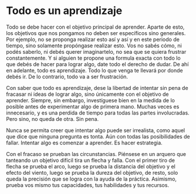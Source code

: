 # Todo es un aprendizaje

Todo se debe hacer con el objetivo principal de aprender. Aparte de esto, los objetivos que nos pongamos no deben ser específicos sino generales. Por ejemplo, no se proponga realizar esto así y así y en este periodo de tiempo, sino solamente propóngase realizar esto. Vos no sabés cómo, ni podés saberlo, ni debés querer imaginartelo, no sea que se quiera frustrar constantemente. Y si alguien te propone una formula exacta con todo lo que debés de hacer para lograr algo, date todo el derecho de dudar. De ahí en adelante, todo es aprendizaje. Todo lo que venga te llevará por donde debés ir. De lo contrario, todo va a ser frustración.

Con saber que todo es aprendizaje, dese la libertad de intentar sin pena de fracasar ni ideas de lograr algo, sino únicamente con el objetivo de aprender. Siempre, sin embargo, investíguese bien en la medida de lo posible antes de experimentar algo de primera mano. Muchas veces es innecesario, y es una perdida de tiempo para todas las partes involucradas. Pero sino, no queda de otra. Sin pena.

Nunca se permita creer que intentar algo puede ser irrealista, como aquel que dice que ninguna pregunta es tonta. Aún con todas las posibilidades de fallar. Intentar algo es comenzar a aprender. Es hacer estrategia.

Con el fracaso se prueban las circunstancias. Piénsese en un arquero que tanteando un objetivo difícil tira un flecha y falla. Con el primer tiro de flecha se prueba el arco, luego se prueba la distancia del objetivo y el efecto del viento, luego se prueba la dureza del objetivo, de resto, solo queda la precisión que se logra con la ayuda de la práctica. Asimismo, prueba vos mismo tus capacidades, tus habilidades y tus recursos.
